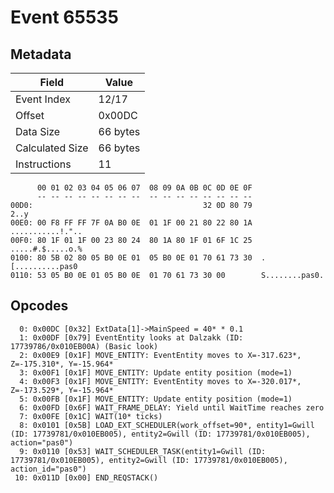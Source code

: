 # Event 65535

## Metadata

| Field           | Value    |
|-----------------|----------|
| Event Index     | 12/17    |
| Offset          | 0x00DC   |
| Data Size       | 66 bytes |
| Calculated Size | 66 bytes |
| Instructions    | 11       |

```
      00 01 02 03 04 05 06 07  08 09 0A 0B 0C 0D 0E 0F
      -- -- -- -- -- -- -- --  -- -- -- -- -- -- -- --
00D0:                                      32 0D 80 79              2..y
00E0: 00 F8 FF FF 7F 0A B0 0E  01 1F 00 21 80 22 80 1A  ...........!."..
00F0: 80 1F 01 1F 00 23 80 24  80 1A 80 1F 01 6F 1C 25  .....#.$.....o.%
0100: 80 5B 02 80 05 B0 0E 01  05 B0 0E 01 70 61 73 30  .[..........pas0
0110: 53 05 B0 0E 01 05 B0 0E  01 70 61 73 30 00        S........pas0.  
```

## Opcodes

```
  0: 0x00DC [0x32] ExtData[1]->MainSpeed = 40* * 0.1
  1: 0x00DF [0x79] EventEntity looks at Dalzakk (ID: 17739786/0x010EB00A) (Basic look)
  2: 0x00E9 [0x1F] MOVE_ENTITY: EventEntity moves to X=-317.623*, Z=-175.310*, Y=-15.964*
  3: 0x00F1 [0x1F] MOVE_ENTITY: Update entity position (mode=1)
  4: 0x00F3 [0x1F] MOVE_ENTITY: EventEntity moves to X=-320.017*, Z=-173.529*, Y=-15.964*
  5: 0x00FB [0x1F] MOVE_ENTITY: Update entity position (mode=1)
  6: 0x00FD [0x6F] WAIT_FRAME_DELAY: Yield until WaitTime reaches zero
  7: 0x00FE [0x1C] WAIT(10* ticks)
  8: 0x0101 [0x5B] LOAD_EXT_SCHEDULER(work_offset=90*, entity1=Gwill (ID: 17739781/0x010EB005), entity2=Gwill (ID: 17739781/0x010EB005), action="pas0")
  9: 0x0110 [0x53] WAIT_SCHEDULER_TASK(entity1=Gwill (ID: 17739781/0x010EB005), entity2=Gwill (ID: 17739781/0x010EB005), action_id="pas0")
 10: 0x011D [0x00] END_REQSTACK()
```
